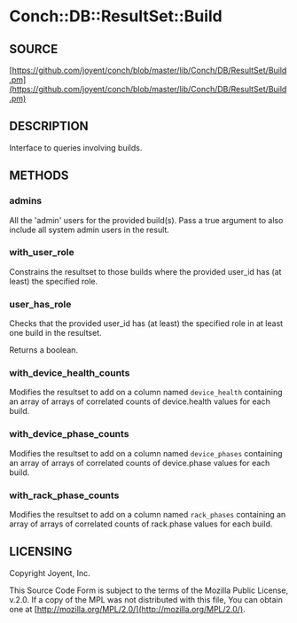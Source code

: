# Conch::DB::ResultSet::Build

## SOURCE

[https://github.com/joyent/conch/blob/master/lib/Conch/DB/ResultSet/Build.pm](https://github.com/joyent/conch/blob/master/lib/Conch/DB/ResultSet/Build.pm)

## DESCRIPTION

Interface to queries involving builds.

## METHODS

### admins

All the 'admin' users for the provided build(s). Pass a true argument to also include all
system admin users in the result.

### with\_user\_role

Constrains the resultset to those builds where the provided user\_id has (at least) the
specified role.

### user\_has\_role

Checks that the provided user\_id has (at least) the specified role in at least one build in the
resultset.

Returns a boolean.

### with\_device\_health\_counts

Modifies the resultset to add on a column named `device_health` containing an array of arrays
of correlated counts of device.health values for each build.

### with\_device\_phase\_counts

Modifies the resultset to add on a column named `device_phases` containing an array of arrays
of correlated counts of device.phase values for each build.

### with\_rack\_phase\_counts

Modifies the resultset to add on a column named `rack_phases` containing an array of arrays
of correlated counts of rack.phase values for each build.

## LICENSING

Copyright Joyent, Inc.

This Source Code Form is subject to the terms of the Mozilla Public License,
v.2.0. If a copy of the MPL was not distributed with this file, You can obtain
one at [http://mozilla.org/MPL/2.0/](http://mozilla.org/MPL/2.0/).

